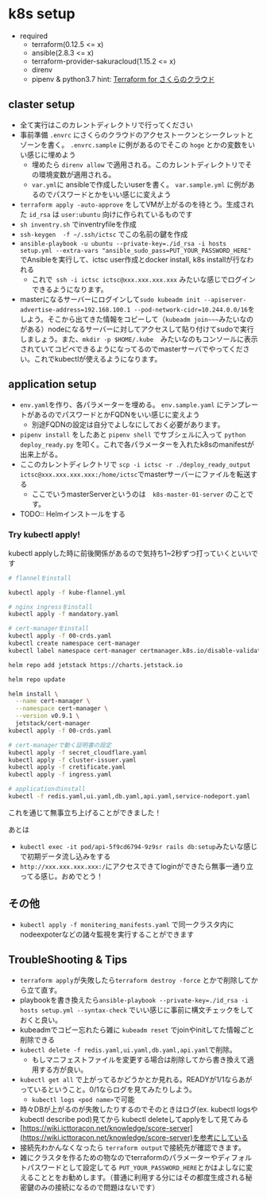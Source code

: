 # k8s setup
* required
    * terraform(0.12.5 <= x)
    * ansible(2.8.3 <= x)
    * terraform-provider-sakuracloud(1.15.2 <= x)
    * direnv
    * pipenv & python3.7
hint: [Terraform for さくらのクラウド](https://sacloud.github.io/terraform-provider-sakuracloud/installation/)
## claster setup
* 全て実行はこのカレントディレクトリで行ってください
* 事前準備
     `.envrc` にさくらのクラウドのアクセストークンとシークレットとゾーンを書く。 `.envrc.sample` に例があるのでそこの `hoge` とかの変数をいい感じに埋めよう
    * 埋めたら `direnv allow` で適用される。このカレントディレクトリでその環境変数が適用される。
    * `var.yml`に ansibleで作成したいuserを書く。 `var.sample.yml` に例があるのでパスワードとかをいい感じに変えよう
* `terraform apply -auto-approve` をしてVMが上がるのを待とう。生成された `id_rsa` は `user:ubuntu` 向けに作られているものです
* `sh inventry.sh` でinventryfileを作成
* `ssh-keygen  -f ~/.ssh/ictsc` でこの名前の鍵を作成
* `ansible-playbook -u ubuntu --private-key=./id_rsa -i hosts setup.yml --extra-vars "ansible_sudo_pass=PUT_YOUR_PASSWORD_HERE"` でAnsibleを実行して、ictsc user作成とdocker install, k8s installが行なわれる
    * これで` ssh -i ictsc ictsc@xxx.xxx.xxx.xxx` みたいな感じでログインできるようになります。
* masterになるサーバーにログインして`sudo kubeadm init --apiserver-advertise-address=192.168.100.1 --pod-network-cidr=10.244.0.0/16`をしよう。そこから出てきた情報をコピーして（`kubeadm join~~~`みたいなのがある）nodeになるサーバーに対してアクセスして貼り付けてsudoで実行しましょう。また、`mkdir -p $HOME/.kube`　みたいなのもコンソールに表示されていてコピペできるようになってるのでmasterサーバでやってください。これでkubectlが使えるようになります。

## application setup
* `env.yaml`を作り、各パラメーターを埋める。 `env.sample.yaml` にテンプレートがあるのでパスワードとかFQDNをいい感じに変えよう
  * 別途FQDNの設定は自分でよしなにしておく必要があります。
* `pipenv install` をしたあと `pipenv shell` でサブシェルに入って `python deploy_ready.py` を叩く。これで各パラメーターを入れたk8sのmanifestが出来上がる。
* ここのカレントディレクトリで `scp -i ictsc -r ./deploy_ready_output ictsc@xxx.xxx.xxx.xxx:/home/ictsc`でmasterサーバーにファイルを転送する
  * ここでいうmasterServerというのは　`k8s-master-01-server` のことです。
* TODO:: Helmインストールをする
### Try kubectl apply!
kubectl applyした時に前後関係があるので気持ち1~2秒ずつ打っていくといいです
```sh
# flannelをinstall

kubectl apply -f kube-flannel.yml

# nginx ingressをinstall
kubectl apply -f mandatory.yaml

# cert-managerをinstall
kubectl apply -f 00-crds.yaml
kubectl create namespace cert-manager
kubectl label namespace cert-manager certmanager.k8s.io/disable-validation=true

helm repo add jetstack https://charts.jetstack.io

helm repo update

helm install \
  --name cert-manager \
  --namespace cert-manager \
  --version v0.9.1 \
  jetstack/cert-manager
kubectl apply -f 00-crds.yaml

# cert-managerで動く証明書の設定
kubectl apply -f secret_cloudflare.yaml 
kubectl apply -f cluster-issuer.yaml
kubectl apply -f cretificate.yaml
kubectl apply -f ingress.yaml

# applicationのinstall
kubectl -f redis.yaml,ui.yaml,db.yaml,api.yaml,service-nodeport.yaml
```

これを通じて無事立ち上げることができました！

あとは
*  `kubectl exec -it pod/api-5f9cd6794-9z9sr rails db:setup`みたいな感じで初期データ流し込みをする
* `http://xxx.xxx.xxx.xxx:/`にアクセスできてloginができたら無事一通り立ってる感じ。おめでとう！

## その他
* `kubectl apply -f monitering_manifests.yaml` で同一クラスタ内にnodeexpoterなどの諸々監視を実行することができます

## TroubleShooting & Tips
* `terraform apply`が失敗したら`terraform destroy -force` とかで削除してから立て直す。
* playbookを書き換えたら`ansible-playbook --private-key=./id_rsa -i hosts setup.yml --syntax-check` でいい感じに事前に構文チェックをしておくと良い。
* kubeadmでコピー忘れたら雑に `kubeadm reset` でjoinやinitしてた情報ごと削除できる
* `kubectl delete -f redis.yaml,ui.yaml,db.yaml,api.yaml`で削除。
    * もしマニフェストファイルを変更する場合は削除してから書き換えて適用する方が良い。
* `kubectl get all` で上がってるかどうかとか見れる。READYが1/1ならあがっているということ。0/1ならログを見てみたりしよう。
  * `kubectl logs <pod name>`で可能
* 時々DBが上がるのが失敗したりするのでそのときはログ(ex. kubectl logsやkubectl describe pod)見てから kubectl deleteしてapplyをして見てみる
* [https://wiki.icttoracon.net/knowledge/score-server](https://wiki.icttoracon.net/knowledge/score-server)を参考にしている
* 接続先わかんなくなったら `terraform output`で接続先が確認できます。
* 雑にクラスタを作るための物なのでterraformのパラメーターやディフォルトパスワードとして設定してる `PUT_YOUR_PASSWORD_HERE`とかはよしなに変えることとをお勧めします。（普通に利用する分にはその都度生成される秘密鍵のみの接続になるので問題はないです）
